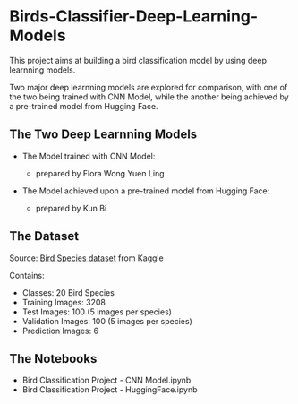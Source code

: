 # Birds-Classifier-Deep-Learning-Models

This project aims at building a bird classification model by using deep learnning models. 

Two major deep learnning models are explored for comparison, with one of the two being trained with CNN Model, while the another being achieved by a pre-trained model from Hugging Face.


## The Two Deep Learnning Models
- The Model trained with CNN Model:
  - prepared by Flora Wong Yuen Ling

- The Model achieved upon a pre-trained model from Hugging Face:
  - prepared by Kun Bi

## The Dataset
Source: [Bird Species dataset](https://www.kaggle.com/datasets/umairshahpirzada/birds-20-species-image-classification/data) from Kaggle

Contains:
- Classes: 20 Bird Species
- Training Images: 3208 
- Test Images: 100 (5 images per species)
- Validation Images: 100  (5 images per species)
- Prediction Images: 6

## The Notebooks
- Bird Classification Project - CNN Model.ipynb
- Bird Classification Project - HuggingFace.ipynb

